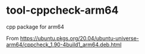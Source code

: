 # tool-cppcheck-arm64

cpp package for arm64

From https://ubuntu.pkgs.org/20.04/ubuntu-universe-arm64/cppcheck_1.90-4build1_arm64.deb.html
